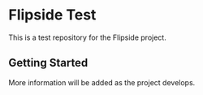 # Flipside Test

This is a test repository for the Flipside project.

## Getting Started

More information will be added as the project develops. 
